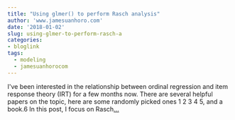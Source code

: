 ```yaml
---
title: "Using glmer() to perform Rasch analysis"
author: 'www.jamesuanhoro.com'
date: '2018-01-02'
slug: using-glmer-to-perform-rasch-a
categories:
- bloglink
tags:
  - modeling
  - jamesuanhorocom
---
```


I've been interested in the relationship between ordinal regression and item response theory (IRT) for a few months now. There are several helpful papers on the topic, here are some randomly picked ones 1 2 3 4 5, and a book.6 In this post, I focus on Rasch[... <i class="fas fa-external-link-alt"></i>](https://www.jamesuanhoro.com/post/2018/01/02/using-glmer-to-perform-rasch-analysis/)

